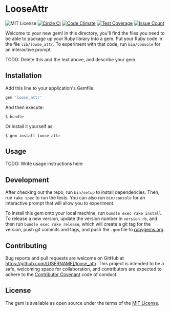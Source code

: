 LooseAttr
===============

![MIT License](http://img.shields.io/badge/license-MIT-blue.svg?style=flat-square)
[![Circle CI](https://circleci.com/gh/fukuiretu/loose_attr.svg?style=svg)](https://circleci.com/gh/fukuiretu/loose_attr)
[![Code Climate](https://codeclimate.com/github/fukuiretu/loose_attr/badges/gpa.svg)](https://codeclimate.com/github/fukuiretu/loose_attr)
[![Test Coverage](https://codeclimate.com/github/fukuiretu/loose_attr/badges/coverage.svg)](https://codeclimate.com/github/fukuiretu/loose_attr/coverage)
[![Issue Count](https://codeclimate.com/github/fukuiretu/loose_attr/badges/issue_count.svg)](https://codeclimate.com/github/fukuiretu/loose_attr)


Welcome to your new gem! In this directory, you'll find the files you need to be able to package up your Ruby library into a gem. Put your Ruby code in the file `lib/loose_attr`. To experiment with that code, run `bin/console` for an interactive prompt.

TODO: Delete this and the text above, and describe your gem

## Installation

Add this line to your application's Gemfile:

```ruby
gem 'loose_attr'
```

And then execute:

    $ bundle

Or install it yourself as:

    $ gem install loose_attr

## Usage

TODO: Write usage instructions here

## Development

After checking out the repo, run `bin/setup` to install dependencies. Then, run `rake spec` to run the tests. You can also run `bin/console` for an interactive prompt that will allow you to experiment.

To install this gem onto your local machine, run `bundle exec rake install`. To release a new version, update the version number in `version.rb`, and then run `bundle exec rake release`, which will create a git tag for the version, push git commits and tags, and push the `.gem` file to [rubygems.org](https://rubygems.org).

## Contributing

Bug reports and pull requests are welcome on GitHub at https://github.com/[USERNAME]/loose_attr. This project is intended to be a safe, welcoming space for collaboration, and contributors are expected to adhere to the [Contributor Covenant](contributor-covenant.org) code of conduct.


## License

The gem is available as open source under the terms of the [MIT License](http://opensource.org/licenses/MIT).
